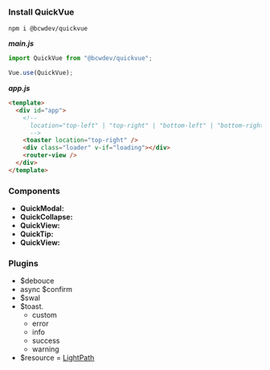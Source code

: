 ### Install QuickVue

```shell
npm i @bcwdev/quickvue
```

**_main.js_**

```javascript
import QuickVue from "@bcwdev/quickvue";

Vue.use(QuickVue);
```

**_app.js_**

```html
<template>
  <div id="app">
    <!-- 
      location="top-left" | "top-right" | "bottom-left" | "bottom-right" 
      -->
    <toaster location="top-right" />
    <div class="loader" v-if="loading"></div>
    <router-view />
  </div>
</template>
```

### Components

- **QuickModal:**
- **QuickCollapse:**
- **QuickView:**
- **QuickTip:**
- **QuickView:**

### Plugins

- \$debouce
- async \$confirm
- \$swal
- \$toast.
  - custom
  - error
  - info
  - success
  - warning
- $resource = [LightPath](https://www.npmjs.com/package/lightpath)
